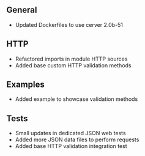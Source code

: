 ## General
- Updated Dockerfiles to use cerver 2.0b-51

## HTTP
- Refactored imports in module HTTP sources
- Added base custom HTTP validation methods

## Examples
- Added example to showcase validation methods

## Tests
- Small updates in dedicated JSON web tests
- Added more JSON data files to perform requests
- Added base HTTP validation integration test